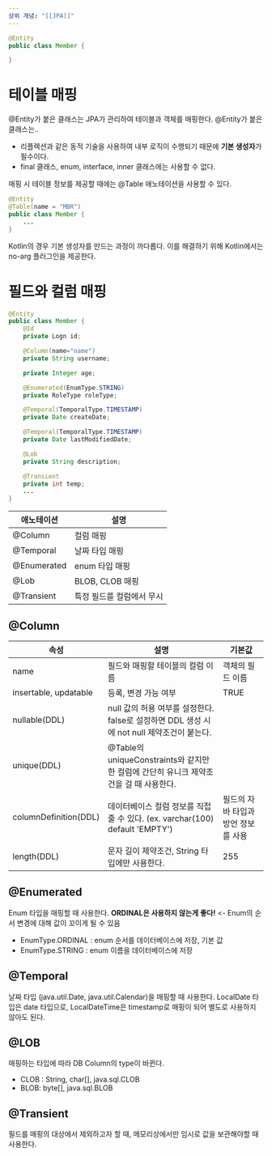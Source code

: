 ```yaml
---
상위 개념: "[[JPA]]"
---
```

```java
@Entity
public class Member {

}
```
# 테이블 매핑 
@Entity가 붙은 클래스는 JPA가 관리하여 테이블과 객체를 매핑한다.
@Entity가 붙은 클래스는..
* 리플렉션과 같은 동적 기술을 사용하여 내부 로직이 수행되기 때문에 **기본 생성자**가 필수이다. 
* final 클래스, enum, interface, inner 클래스에는 사용할 수 없다.

매핑 시 테이블 정보를 제공할 때에는 @Table 애노테이션을 사용할 수 있다.
```java
@Entity
@Table(name = "MBR")
public class Member {
	...
}
```

Kotlin의 경우 기본 생성자를 만드는 과정이 까다롭다. 이를 해결하기 위해 Kotlin에서는 no-arg 플러그인을 제공한다.


# 필드와 컬럼 매핑
```java
@Entity
public class Member {
	@Id
	private Logn id;

	@Column(name="name")
	private String username;

	private Integer age;

	@Enumerated(EnumType.STRING)
	private RoleType roleType;

	@Temporal(TemporalType.TIMESTAMP)
	private Date createDate;

	@Temporal(TemporalType.TIMESTAMP)
	private Date lastModifiedDate;

	@Lob
	private String description;

	@Transient
	private int temp;
	...
}
```

| 애노테이션  | 설명            |
| ----------- | --------------- |
| @Column     | 컬럼 매핑       |
| @Temporal   | 날짜 타입 매핑  |
| @Enumerated | enum 타입 매핑  |
| @Lob        | BLOB, CLOB 매핑 |
| @Transient  | 특정 필드를 컬럼에서 무시                |

## @Column
| 속성                  | 설명                                                                                       | 기본값                              |
| --------------------- | ------------------------------------------------------------------------------------------ | ----------------------------------- |
| name                  | 필드와 매핑할 테이블의 컬럼 이름                                                           | 객체의 필드 이름                    |
| insertable, updatable | 등록, 변경 가능 여부                                                                       | TRUE                                |
| nullable(DDL)         | null 값의 허용 여부를 설정한다. false로 설정하면 DDL 생성 시에 not null 제약조건이 붙는다. |                                     |
| unique(DDL)           | @Table의 uniqueConstraints와 같지만 한 컬럼에 간단히 유니크 제약조건을 걸 때 사용한다.     |                                     |
| columnDefinition(DDL) | 데이터베이스 컬럼 정보를 직접 줄 수 있다. (ex. varchar(100) default 'EMPTY')               | 필드의 자바 타입과 방언 정보를 사용 |
| length(DDL)           | 문자 길이 제약조건, String 타입에만 사용한다.                                              | 255                                 |

## @Enumerated
Enum 타입을 매핑할 때 사용한다.
**ORDINAL은 사용하지 않는게 좋다!** <- Enum의 순서 변경에 대해 값이 꼬이게 될 수 있음
* EnumType.ORDINAL : enum 순서를 데이터베이스에 저장, 기본 값
* EnumType.STRING : enum 이름을 데이터베이스에 저장
## @Temporal
날짜 타입 (java.util.Date, java.util.Calendar)을 매핑할 때 사용한다.
LocalDate 타입은 date 타입으로, LocalDateTime은 timestamp로 매핑이 되어 별도로 사용하지 않아도 된다.
## @LOB
매핑하는 타입에 따라 DB Column의 type이 바뀐다.
* CLOB : String, char[], java.sql.CLOB
* BLOB: byte[], java.sql.BLOB
## @Transient
필드를 매핑의 대상에서 제외하고자 할 때, 메모리상에서만 임시로 값을 보관해야할 때 사용한다.
